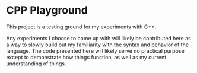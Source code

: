 # CPP Playground

This project is a testing ground for my experiments with C++.

Any experiments I choose to come up with will likely be contributed here as a way to slowly build out my familiarity with the syntax and behavior of the language. The code presented here
will likely serve no practical purpose except to demonstrate how things function, as well as my current understanding of things. 